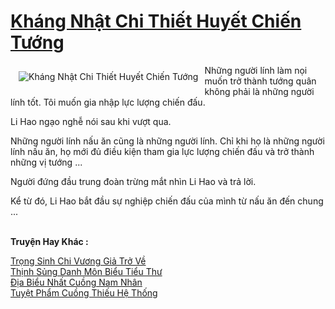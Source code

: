 <a href="https://truyentiki.com/khang-nhat-chi-thiet-huyet-chien-tuong.30772/" title="Kháng Nhật Chi Thiết Huyết Chiến Tướng"><h1>Kháng Nhật Chi Thiết Huyết Chiến Tướng</h1></a><div style="display:table"><img align="right" style="float: left; padding: 10px;" src="https://truyentiki.com/a/img/str/src/30772.jpg" alt="Kháng Nhật Chi Thiết Huyết Chiến Tướng">Những người lính làm nọi muốn trở thành tướng quân không phải là những người lính tốt. Tôi muốn gia nhập lực lượng chiến đấu. <p></p> Li Hao ngạo nghễ nói sau khi vượt qua. <p></p> Những người lính nấu ăn cũng là những người lính. Chỉ khi họ là những người lính nấu ăn, họ mới đủ điều kiện tham gia lực lượng chiến đấu và trở thành những vị tướng ... <p></p> Người đứng đầu trung đoàn trừng mắt nhìn Li Hao và trả lời. <p></p> Kể từ đó, Li Hao bắt đầu sự nghiệp chiến đấu của mình từ nấu ăn đến chung ...</div><p><br><b>Truyện Hay Khác :</b></p><a href="https://truyentiki.com/trong-sinh-chi-vuong-gia-tro-ve.30771/" alt="Trọng Sinh Chi Vương Giả Trở Về">Trọng Sinh Chi Vương Giả Trở Về</a><br/><a href="https://github.com/nownovels/truyenhay/tree/master/truyenhay/30650/README.md" alt="Thịnh Sủng Danh Môn Biểu Tiểu Thư">Thịnh Sủng Danh Môn Biểu Tiểu Thư</a><br/><a href="https://github.com/nownovels/top500/tree/master/truyenhay/33931/" alt="Địa Biểu Nhất Cuồng Nam Nhân">Địa Biểu Nhất Cuồng Nam Nhân</a><br/><a href="https://github.com/nownovels/top500/tree/master/truyenhay/33453/" alt="Tuyệt Phẩm Cuồng Thiếu Hệ Thống">Tuyệt Phẩm Cuồng Thiếu Hệ Thống</a><br/>
